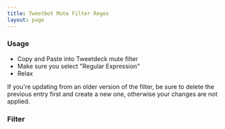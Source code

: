 ```yaml
---
title: Tweetbot Mute Filter Regex
layout: page
---
```


### Usage

- Copy and Paste into Tweetdeck mute filter
- Make sure you select "Regular Expression"
- Relax

If you're updating from an older version of the filter, be sure to delete the previous entry first and create a new one, otherwise your changes are not applied.

### Filter

<script src="https://gist.github.com/vmstan/1ba3a5a161b6c3f462e654d4b362b3c0.js"></script>

